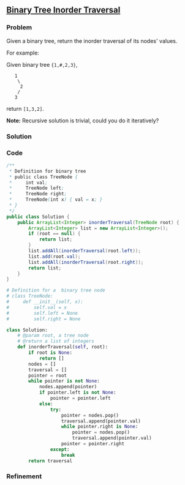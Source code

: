 ## [Binary Tree Inorder Traversal](https://oj.leetcode.com/problems/binary-tree-inorder-traversal/)

### Problem

Given a binary tree, return the inorder traversal of its nodes' values.

For example:

Given binary tree `{1,#,2,3}`,

```
   1
    \
     2
    /
   3
```

return `[1,3,2]`.

__Note:__ Recursive solution is trivial, could you do it iteratively?

### Solution


### Code

``` java
/**
 * Definition for binary tree
 * public class TreeNode {
 *     int val;
 *     TreeNode left;
 *     TreeNode right;
 *     TreeNode(int x) { val = x; }
 * }
 */
public class Solution {
    public ArrayList<Integer> inorderTraversal(TreeNode root) {
        ArrayList<Integer> list = new ArrayList<Integer>();
        if (root == null) {
            return list;
        }
        list.addAll(inorderTraversal(root.left));
        list.add(root.val);
        list.addAll(inorderTraversal(root.right));
        return list;
    }
}
```

``` python
# Definition for a  binary tree node
# class TreeNode:
#     def __init__(self, x):
#         self.val = x
#         self.left = None
#         self.right = None

class Solution:
    # @param root, a tree node
    # @return a list of integers
    def inorderTraversal(self, root):
        if root is None:
            return []
        nodes = []
        traversal = []
        pointer = root
        while pointer is not None:
            nodes.append(pointer)
            if pointer.left is not None:
                pointer = pointer.left
            else:
                try:
                    pointer = nodes.pop()
                    traversal.append(pointer.val)
                    while pointer.right is None:
                        pointer = nodes.pop()
                        traversal.append(pointer.val)
                    pointer = pointer.right
                except:
                    break
        return traversal
```

### Refinement
